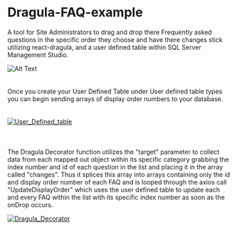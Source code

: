 # Dragula-FAQ-example
A tool for Site Administrators to drag and drop there Frequently asked questions in the specific order they choose and have there changes stick utilizing react-dragula, and a user defined table within SQL Server Management Studio.

![Alt Text](https://media.giphy.com/media/1wX9bI6KabpmF9F2x3/giphy.gif)
<br/>
<br/>
<br/>
Once you create your User Defined Table under User defined table types you can begin sending arrays of display order numbers to your database. 
<br/>
<br/>
<br/>
<a href="https://ibb.co/d7wmZd"><img src="https://preview.ibb.co/nzLDEd/User_Defined_table.png" alt="User_Defined_table" border="0"></a>
<br/>
<br/>
<br/>
<br/>
The Dragula Decorator function utilizes the "target" parameter to collect data from each mapped out object within its specific category grabbing the index number and id of each question in the list and placing it in the array called "changes". Thus it splices this array into arrays containing only the id and display order number of each FAQ and is looped through the axios call "UpdateDisplayOrder" which uses the user defined table to update each and every FAQ within the list with its specific index number as soon as the onDrop occurs. 

<a href="https://ibb.co/iwfKny"><img src="https://preview.ibb.co/cXbs7y/Dragula_Decorator.png" alt="Dragula_Decorator" border="0"></a>
